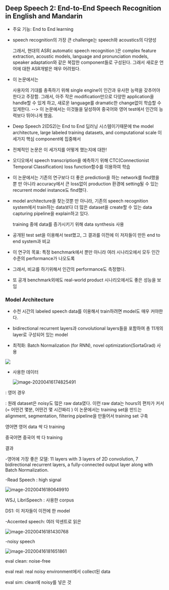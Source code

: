 ## Deep Speech 2: End-to-End Speech Recognition in English and Mandarin



- 주요 기능: End to End learning

- speech recognition의 가장 큰 challenge는 speech와 acoustics의 다양성

  그래서, 현대의 ASR( automatic speech recognition )은 complex feature extraction, acoustic models, language and pronunciation models, speaker adaptation와 같은 복잡한 component들로 구성된다. 그래서 새로운 언어에 대한 ASR개발은 매우 어려웠다.

- 이 논문에서는

  사용자의 기대를 충족하기 위해  single engine이 인간과 유사한 능력을 갖추어야 한다고 주장함. 그래서, 아주 작은 modification만으로 다양한 application을 handle할 수 있게 하고, 새로운 language를 dramatic한 change없이 학습할 수 있게한다. --> 이 논문에서는 이것들을 달성하여 중국어와 영어 test에서 인간의 능력보다 뛰어나게 했음. 

- Deep Speech 2(DS2)는 End to End 딥러닝 시스템이기때문에 the model architecture, large labeled training datasets, and computational scale 이 세가지 핵심 component에 집중해서 

- 전체적인 논문은 이 세가지를 어떻게 했는지에 대한!

- 오디오에서 speech transcription을 예측하기 위해 CTC(Connectionist Temporal Classification) loss function함수를 이용하여 학습

- 이 논문에서는 기존의 연구보다 더 좋은 prediction을 하는 network를 find했을 뿐 만 아니라 accuracy에서 큰 loss없이 production 환경에 setting될 수 있는 recurrent model instance도 find했다.

- model architecture을 찾는것뿐 만 아니라, 기존의 speech recognition system에서 train하는 data보다 더 많은 dataset을 create할 수 있는 data capturing pipeline을 explain하고 있다.

  training 중에 data를 증가시키기 위해 data synthesis 사용

- 공개된 test set을 이용해서 test했고, 그 결과를 이전에 이 저자들이 만든 end to end system과 비교
- 이 연구의 목표: 특정 benchmark에서 뿐만 아니라 여러 시나리오에서 모두 인간 수준의 performance가 나오도록
- 그래서, 비교를 하기위해서 인간의 performance도 측정했다.
- 또 공개 benchmark외에도 real-world product 시나리오에서도 좋은 성능을 보임



### Model Architecture

- 수천 시간의 labeled speech data를 이용해서 train하려면 model도 매우 커야한다.

- bidirectional recurrent layers과  convolutional layers들을 포함하여 총 11개의 layer로 구성되어 있는 model

- 최적화: Batch Normalization (for RNN), novel optimization(SortaGrad) 사용

  

![](https://media.arxiv-vanity.com/render-output/2434449/x1.png)



- 사용한 데이터

  ![image-20200416174825491](/home/miruware/.config/Typora/typora-user-images/image-20200416174825491.png)

: 영어 경우 

: 원래 dataset은 noisy도 많은 raw data였다. 이런 raw data는 hours의 편차가 커서 (= 어떤건 몇분, 어떤건 몇 시간짜리 ) 이 논문에서는 training set을 만드는 alignment, segmentation, filtering pipeline을 만들어서 training set 구축



영어면 영어 data 싹 다 training

중국어면 중국어 싹 다 training



결과

-영어에 가장 좋은 모델:  11 layers with 3 layers of 2D convolution, 7 bidirectional recurrent layers, a fully-connected output layer along with Batch Normalization.

-Read Speech : high signal

![image-20200416180649910](/home/miruware/.config/Typora/typora-user-images/image-20200416180649910.png)

WSJ, LibriSpeech : 사용한 corpus

DS1: 이 저자들이 이전에 한 model



-Accented speech: 여러 악센트로 읽은 

![image-20200416181430768](/home/miruware/.config/Typora/typora-user-images/image-20200416181430768.png)



-noisy speech

![image-20200416181651861](/home/miruware/.config/Typora/typora-user-images/image-20200416181651861.png)

eval clean: noise-free

eval real: real noisy environment에서 collect된 data

eval sim: clean에 noisy를 넣은 것
